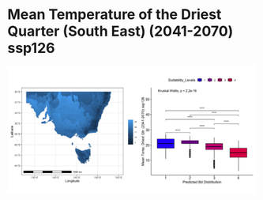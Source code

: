 # Mean Temperature of the Driest Quarter (South East) (2041-2070) ssp126
![image info](../../Analysis_Plots/South_East_Extent_OnlyEnvs/Mean_Temp_Driest_Qtr_SE_4170_126.png)